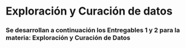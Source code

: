 # Exploración y Curación de datos
### Se desarrollan a continuación los Entregables 1 y 2 para la materia: Exploración y Curación de Datos
